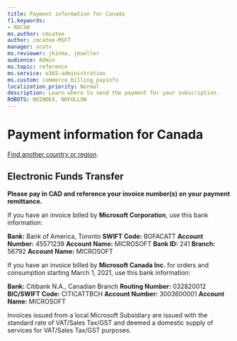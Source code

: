 ```yaml
---
title: Payment information for Canada
f1.keywords:
- NOCSH
ms.author: cmcatee
author: cmcatee-MSFT
manager: scotv
ms.reviewer: jkinma, jmueller
audience: Admin
ms.topic: reference
ms.service: o365-administration
ms.custom: commerce_billing_payinfo
localization_priority: Normal
description: Learn where to send the payment for your subscription.
ROBOTS: NOINDEX, NOFOLLOW
---
```


# Payment information for Canada

[Find another country or region](../billing-and-payments/pay-for-your-subscription.md).

## Electronic Funds Transfer

**Please pay in CAD and reference your invoice number(s) on your payment remittance.**

If you have an invoice billed by **Microsoft Corporation**, use this bank information:

**Bank:** Bank of America, Toronto
**SWIFT Code:** BOFACATT
**Account Number:** 45571239
**Account Name:** MICROSOFT
**Bank ID:** 241
**Branch:** 56792
**Account Name:** MICROSOFT

If you have an invoice billed by **Microsoft Canada Inc.** for orders and consumption starting March 1, 2021, use this bank information:

**Bank:** Citibank N.A., Canadian Branch
**Routing Number:** 032820012
**BIC/SWIFT Code:** CITICATTBCH
**Account Number:** 3003600001
**Account Name:** MICROSOFT

Invoices issued from a local Microsoft Subsidiary are issued with the standard rate of VAT/Sales Tax/GST and deemed a domestic supply of services for VAT/Sales Tax/GST purposes.
